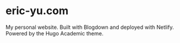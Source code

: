 # eric-yu.com
My personal website. Built with Blogdown and deployed with Netlify. Powered by the Hugo Academic theme.
